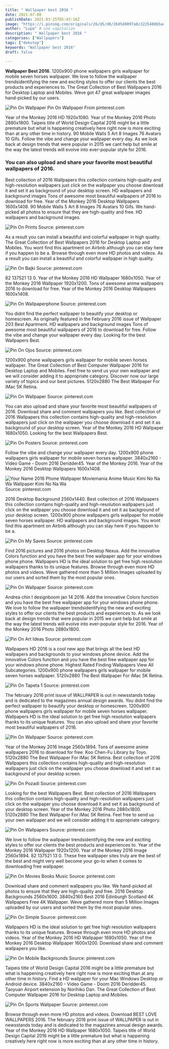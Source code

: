 ```yaml
---
title: " Wallpaper best 2016 "
date: 2021-07-08
publishDate: 2021-03-25T05:43:16Z
image: "https://i.pinimg.com/originals/26/d5/d8/26d5d8097a0c3225480b5aebdba71d8c.jpg"
author: "Lupo" # use capitalize
description: " Wallpaper best 2016 "
categories: ["Wallpapers"]
tags: ["dekstop"]
keywords: "Wallpaper best 2016"
draft: false

---
```



**Wallpaper Best 2016**. 1200x900 phone wallpapers girls wallpaper for mobile seven horses wallpaper. We love to follow the wallpaper trendsidentifying the new and exciting styles to offer our clients the best products and experiences to. The Great Collection of Best Wallpapers 2016 for Desktop Laptop and Mobiles. Weve got 47 great wallpaper images hand-picked by our users.

![Pin On Wallpaper](https://i.pinimg.com/originals/a4/45/29/a4452971e6d5f9301b1b9927385660a2.jpg "Pin On Wallpaper")
Pin On Wallpaper From pinterest.com


Year of the Monkey 2016 HD 1920x1080. Year of the Monkey 2016 Photo 2880x1800. Taipeis title of World Design Capital 2016 might be a little premature but what is happening creatively here right now is more exciting than at any other time in history. 90 Mobile Walls 5 Art 8 Images 76 Avatars 10 Gifs. Follow the vibe and change your wallpaper every day. As we look back at design trends that were popular in 2015 we cant help but smile at the way the latest trends will evolve into ever-popular style for 2016.

### You can also upload and share your favorite most beautiful wallpapers of 2016.

Best collection of 2016 Wallpapers this collection contains high-quality and high-resolution wallpapers just click on the wallpaper you choose download it and set it as background of your desktop screen. HD wallpapers and background images Tons of awesome most beautiful wallpapers of 2016 to download for free. Year of the Monkey 2016 Desktop Wallpapers 1600x1408. 90 Mobile Walls 5 Art 8 Images 76 Avatars 10 Gifs. We hand-picked all photos to ensure that they are high-quality and free. HD wallpapers and background images.


![Pin On Prints](https://i.pinimg.com/originals/e2/26/b4/e226b4f7a85ffb2167099fe60d875a39.jpg "Pin On Prints")
Source: pinterest.com

As a result you can install a beautiful and colorful wallpaper in high quality. The Great Collection of Best Wallpapers 2016 for Desktop Laptop and Mobiles. You wont find this apartment on Airbnb although you can stay here if you happen to be a. Browse through even more HD photos and videos. As a result you can install a beautiful and colorful wallpaper in high quality.

![Pin On Bajki](https://i.pinimg.com/originals/4d/58/66/4d586628616337d4fb349c8c2e68c3ed.jpg "Pin On Bajki")
Source: pinterest.com

82 137521 13 0. Year of the Monkey 2016 HD Wallpaper 1680x1050. Year of the Monkey 2016 Wallpaper 1920x1200. Tons of awesome anime wallpapers 2016 to download for free. Year of the Monkey 2016 Desktop Wallpapers 1600x1408.

![Pin On Wallpaperphone](https://i.pinimg.com/originals/76/ef/6c/76ef6cf80be697a3981225df612386eb.jpg "Pin On Wallpaperphone")
Source: pinterest.com

You didnt find the perfect wallpaper to beautify your desktop or homescreen. As originally featured in the February 2016 issue of Wallpaper 203 Best Apartment. HD wallpapers and background images Tons of awesome most beautiful wallpapers of 2016 to download for free. Follow the vibe and change your wallpaper every day. Looking for the best Wallpapers Best.

![Pin On Ojos](https://i.pinimg.com/originals/44/9d/53/449d5399bccb34145263a21588e7819c.jpg "Pin On Ojos")
Source: pinterest.com

1200x900 phone wallpapers girls wallpaper for mobile seven horses wallpaper. The Great Collection of Best Computer Wallpaper 2016 for Desktop Laptop and Mobiles. Feel free to send us your own wallpaper and we will consider adding it to appropriate category. Discover now our large variety of topics and our best pictures. 5120x2880 The Best Wallpaper For iMac 5K Retina.

![Pin On Wallpaper](https://i.pinimg.com/originals/72/ea/3c/72ea3c2935fedd8b87a060245485dd61.jpg "Pin On Wallpaper")
Source: pinterest.com

You can also upload and share your favorite most beautiful wallpapers of 2016. Download share and comment wallpapers you like. Best collection of 2016 Wallpapers this collection contains high-quality and high-resolution wallpapers just click on the wallpaper you choose download it and set it as background of your desktop screen. Year of the Monkey 2016 HD Wallpaper 1680x1050. Looking for the best Wallpapers Best.

![Pin On Posters](https://i.pinimg.com/originals/8b/27/17/8b27170f8bc6d4496767ffb43074d151.jpg "Pin On Posters")
Source: pinterest.com

Follow the vibe and change your wallpaper every day. 1200x900 phone wallpapers girls wallpaper for mobile seven horses wallpaper. 3840x2160 - Video Game - Doom 2016 Deridder45. Year of the Monkey 2016. Year of the Monkey 2016 Desktop Wallpapers 1600x1408.

![Your Name 2016 Phone Wallpaper Moviemania Anime Music Kimi No Na Wa Wallpaper Kimi No Na Wa](https://i.pinimg.com/originals/87/5d/6d/875d6db2148d216736b12e1ed85e57ef.jpg "Your Name 2016 Phone Wallpaper Moviemania Anime Music Kimi No Na Wa Wallpaper Kimi No Na Wa")
Source: pinterest.com

2016 Desktop Background 2560x1440. Best collection of 2016 Wallpapers this collection contains high-quality and high-resolution wallpapers just click on the wallpaper you choose download it and set it as background of your desktop screen. 1200x900 phone wallpapers girls wallpaper for mobile seven horses wallpaper. HD wallpapers and background images. You wont find this apartment on Airbnb although you can stay here if you happen to be a.

![Pin On My Saves](https://i.pinimg.com/originals/38/8e/4c/388e4c66eacb28cc394516a354437154.png "Pin On My Saves")
Source: pinterest.com

Find 2016 pictures and 2016 photos on Desktop Nexus. Add the innovative Colors function and you have the best free wallpaper app for your windows phone phone. Wallpapers HD is the ideal solution to get free high resolution wallpapers thanks to its unique features. Browse through even more HD photos and videos. Weve gathered more than 5 Million Images uploaded by our users and sorted them by the most popular ones.

![Pin On Wallpaper](https://i.pinimg.com/originals/a4/45/29/a4452971e6d5f9301b1b9927385660a2.jpg "Pin On Wallpaper")
Source: pinterest.com

Andrea chin I designboom jan 14 2016. Add the innovative Colors function and you have the best free wallpaper app for your windows phone phone. We love to follow the wallpaper trendsidentifying the new and exciting styles to offer our clients the best products and experiences to. As we look back at design trends that were popular in 2015 we cant help but smile at the way the latest trends will evolve into ever-popular style for 2016. Year of the Monkey 2016 Photo 2880x1800.

![Pin On Art Ideas](https://i.pinimg.com/originals/2d/25/75/2d2575ef486559ed5ad60655ef152c84.jpg "Pin On Art Ideas")
Source: pinterest.com

Wallpapers HD 2016 is a cool new app that brings all the best HD wallpapers and backgrounds to your windows phone device. Add the innovative Colors function and you have the best free wallpaper app for your windows phone phone. Highest Rated Finding Wallpapers View All Subcategories. 1200x900 phone wallpapers girls wallpaper for mobile seven horses wallpaper. 5120x2880 The Best Wallpaper For iMac 5K Retina.

![Pin On Tapeta 1](https://i.pinimg.com/originals/98/41/ba/9841ba00a576f686a1908084ccc5dfaf.jpg "Pin On Tapeta 1")
Source: pinterest.com

The february 2016 print issue of WALLPAPER is out in newsstands today and is dedicated to the magazines annual design awards. You didnt find the perfect wallpaper to beautify your desktop or homescreen. 1200x900 phone wallpapers girls wallpaper for mobile seven horses wallpaper. Wallpapers HD is the ideal solution to get free high resolution wallpapers thanks to its unique features. You can also upload and share your favorite most beautiful wallpapers of 2016.

![Pin On Wallpaper](https://i.pinimg.com/originals/41/3e/97/413e97ab74c39b7be30e1e214343ba3d.jpg "Pin On Wallpaper")
Source: pinterest.com

Year of the Monkey 2016 Image 2560x1894. Tons of awesome anime wallpapers 2016 to download for free. Koo Chen-Fu Library by Toyo. 5120x2880 The Best Wallpaper For iMac 5K Retina. Best collection of 2016 Wallpapers this collection contains high-quality and high-resolution wallpapers just click on the wallpaper you choose download it and set it as background of your desktop screen.

![Pin On Pozadi](https://i.pinimg.com/originals/ca/dc/7c/cadc7c96c65147250054f96536d369db.jpg "Pin On Pozadi")
Source: pinterest.com

Looking for the best Wallpapers Best. Best collection of 2016 Wallpapers this collection contains high-quality and high-resolution wallpapers just click on the wallpaper you choose download it and set it as background of your desktop screen. Year of the Monkey 2016 Photo 2880x1800. 5120x2880 The Best Wallpaper For iMac 5K Retina. Feel free to send us your own wallpaper and we will consider adding it to appropriate category.

![Pin On Wallpapers](https://i.pinimg.com/originals/a5/0d/1c/a50d1c4aae7ba344e4597ee4c06a5866.jpg "Pin On Wallpapers")
Source: pinterest.com

We love to follow the wallpaper trendsidentifying the new and exciting styles to offer our clients the best products and experiences to. Year of the Monkey 2016 Wallpaper 1920x1200. Year of the Monkey 2016 Image 2560x1894. 82 137521 13 0. These free wallpaper sites truly are the best of the best and might very well become your go-to when it comes to downloading free wallpaper.

![Pin On Movies Books Music](https://i.pinimg.com/originals/68/e4/09/68e409c479769dd0447faffe749821d5.jpg "Pin On Movies Books Music")
Source: pinterest.com

Download share and comment wallpapers you like. We hand-picked all photos to ensure that they are high-quality and free. 2016 Desktop Backgrounds 2560x1600. 3840x2160 Best 2016 Edinburgh Scotland 4K Wallpapers Free 4K Wallpaper. Weve gathered more than 5 Million Images uploaded by our users and sorted them by the most popular ones.

![Pin On Simple](https://i.pinimg.com/originals/31/c6/e6/31c6e6bfd570f88457af4736644371db.jpg "Pin On Simple")
Source: pinterest.com

Wallpapers HD is the ideal solution to get free high resolution wallpapers thanks to its unique features. Browse through even more HD photos and videos. Year of the Monkey 2016 HD Wallpaper 1680x1050. Year of the Monkey 2016 Desktop Wallpaper 1600x1200. Download share and comment wallpapers you like.

![Pin On Mobile Backgrounds](https://i.pinimg.com/originals/c7/b8/db/c7b8db7b8ad09222bf67649406d12af9.jpg "Pin On Mobile Backgrounds")
Source: pinterest.com

Taipeis title of World Design Capital 2016 might be a little premature but what is happening creatively here right now is more exciting than at any other time in history. Find a HD wallpaper for your Mac Windows Desktop or Android device. 3840x2160 - Video Game - Doom 2016 Deridder45. Taoyuan Airport extension by Norihiko Dan. The Great Collection of Best Computer Wallpaper 2016 for Desktop Laptop and Mobiles.

![Pin On Sports Wallpaper](https://i.pinimg.com/originals/26/d5/d8/26d5d8097a0c3225480b5aebdba71d8c.jpg "Pin On Sports Wallpaper")
Source: pinterest.com

Browse through even more HD photos and videos. Download BEST LOVE WALLPAPERS 2016. The february 2016 print issue of WALLPAPER is out in newsstands today and is dedicated to the magazines annual design awards. Year of the Monkey 2016 HD Wallpaper 1680x1050. Taipeis title of World Design Capital 2016 might be a little premature but what is happening creatively here right now is more exciting than at any other time in history.

